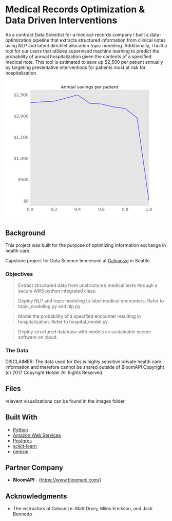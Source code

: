 # Medical Records Optimization & Data Driven Interventions

 As a contract Data Scientist for a medical-records company I built a data-optimization pipeline that extracts structured information from clinical notes using NLP and latent dirichlet allocation topic modeling. Additionally, I built a tool for our users that utilizes supervised machine learning to predict the probability of annual hospitalization given the contents of a specified medical note. This tool is estimated to save up $2,500 per patient annually by targeting preventative interventions for patients most at risk for hospitalization.

![Screenshot](profits-graph.png)

## Background
This project was built for the purpose of optimizing information exchange in health care.

Capstone project for Data Science Immersive at [Galvanize](https://www.galvanize.com/seattle/data-science|Galvanize) in Seattle.

### Objectives
>Extract structured data from unstructured medical texts through a secure AWS python integrated class.  

>Deploy NLP and topic modeling to label medical encounters. Refer to topic_modeling.py and nlp.py

>Model the probability of a specified encounter resulting in hospitalization. Refer to hospital_model.py. 

>Deploy structured database with models as sustainable secure software on cloud.


###  The Data
DISCLAIMER: The data used for this is highly sensitive private health care information and therefore cannot be shared outside of BloomAPI  Copyright (c) 2017 Copyright Holder All Rights Reserved.  

## Files

relevent visualizations can be found in the images folder 

## Built With

* [Python](https://www.python.org/)
* [Amazon Web Services](https://aws.amazon.com/)
* [Postgres](https://www.postgresql.org/)
* [scikit-learn](http://scikit-learn.org/stable/)
* [genism](https://radimrehurek.com/gensim/)


## Partner Company

* **BloomAPI** - (https://www.bloomapi.com/)


## Acknowledgments

* The instructors at Galvanize: Matt Drury, Miles Erickson, and Jack Bennetto

